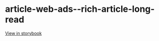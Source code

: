 # article-web-ads--rich-article-long-read

[View in storybook](https://raw.githack.com/Independent-Digital-News-and-Media-Ltd/indy100-pwamp-sb/PR-284-sb/index.html?path=/story/article-web-ads--rich-article-long-read)